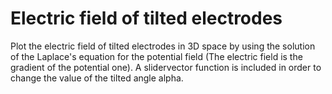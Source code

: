 # Electric field of tilted electrodes
Plot the electric field of tilted electrodes in 3D space by using the solution of the Laplace's equation for the potential field (The electric field is the gradient of the potential one). A slidervector function is included in order to change the value of the tilted angle alpha.
